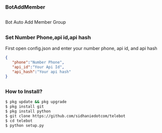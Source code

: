 ### BotAddMember
##
###
Bot Auto Add Member Group 
##
### Set Number Phone,api id,api hash
First open config.json and enter your number phone, api id, and api hash

```json
{
   "phone":"Number Phone",
   "api_id":"Your Api Id",
   "api_hash":"Your api hash"
}
```
##

### How to Install?
```Bash
$ pkg update && pkg upgrade
$ pkg install git
$ pkg install python
$ git clone https://github.com/sidhaniedotcom/telebot
$ cd telebot
$ python setup.py
```
##

